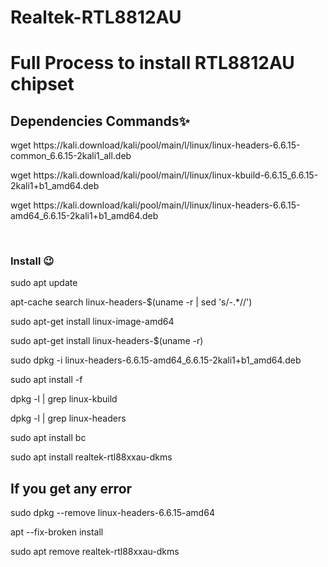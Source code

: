 # Realtek-RTL8812AU
<h1>Full Process to install RTL8812AU chipset</h1>

<h2>Dependencies Commands✨</h2>
<p>wget https://kali.download/kali/pool/main/l/linux/linux-headers-6.6.15-common_6.6.15-2kali1_all.deb<p>
<p>wget https://kali.download/kali/pool/main/l/linux/linux-kbuild-6.6.15_6.6.15-2kali1+b1_amd64.deb</p>
<p>wget https://kali.download/kali/pool/main/l/linux/linux-headers-6.6.15-amd64_6.6.15-2kali1+b1_amd64.deb</p>
<br>

<h3>Install 😉</h3>
<p>sudo apt update</p>
<p>apt-cache search linux-headers-$(uname -r | sed 's/-.*//')</p>
<p>sudo apt-get install linux-image-amd64</p>
<p>sudo apt-get install linux-headers-$(uname -r)</p>
<p>sudo dpkg -i linux-headers-6.6.15-amd64_6.6.15-2kali1+b1_amd64.deb</p>
<p>sudo apt install -f</p>
<p>dpkg -l | grep linux-kbuild</p>
<p>dpkg -l | grep linux-headers</p>
<p>sudo apt install bc</p>
<p>sudo apt install realtek-rtl88xxau-dkms </p>

<h2>If you get any error</h2>
<p>sudo dpkg --remove linux-headers-6.6.15-amd64 </p>
<p>apt --fix-broken install</p>
<p>sudo apt remove realtek-rtl88xxau-dkms</p>
